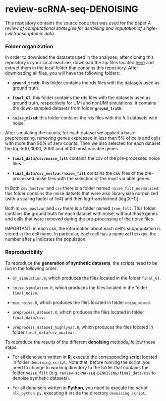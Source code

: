 # review-scRNA-seq-DENOISING

This repository contains the source code that was used for the paper
*A review of computational strategies for denoising and imputation of
single-cell transcriptomic data.*


### Folder organization

In order to download the datasets used in the analyses, after cloning
this repository in your local machine, download the zip files located
[here](https://drive.google.com/drive/folders/1IGREoIP3jGzWah5mnS13xdnZlSTo29wZ?usp=sharing)
and extract them in the local folder that contains this
repository. After downloading all files, you will have the following
folders:

- **`ground_truth`**: this folder contains the rds files with the datasets
  used as ground truth. 

- **`final_GT`**: this folder contains the rds files with the datasets
  used as ground truth, respectively for UMI and nonUMI simulations. It
  contains the down-sampled datasets from folder **`ground_truth`**.

- **`noise_mixed`**: this folder contains the rds files with the full
  datasets with noise.

After simulating the counts, for each dataset we applied a basic
preprocessing, removing genes expressed in less than 5% of cells and
cells with more than 90% of zero counts.  Then we also selected for
each dataset the top 500, 1000, 2000 and 5000 most variable genes.

- **`final_data/csv/noise_filt`** contains the csv of the
  pre-processed noise files.

- **`final_data/csv_mostvar/noise_filt`** contains the csv files of
  the pre-processed noise files with the selection of the most
  variable genes.

In Both `csv_mostvar` and `csv` there is a folder named
`noise_filt_normalized`: this folder contains the noise datsets that
were also library size normalized (with a scaling factor of 1e4) and
then log-transformed (log(X+1)).

Both in `csv_mostvar` and `csv` there is a folder named `true_filt`. This
folder contains the ground truth for each dataset with noise, without
those genes and cells that were removed during the pre-processing of
the noise files.

IMPORTANT: in each csv, the information about each cell's
subpopulation is stored in the cell name. In particular, each cell has
a name `cellxxxxpx`, the number after `p` indicates the population.


### Reproducibility

To reproduce the **generation of synthetic datasets**, the scripts
need to be run in the following order:

* `GT_simulation.R`, which produces the files located in the folder `final_GT`.

* `noise_simulation.R`, which produces the files located in the folder
  `final_noise`.
  
* `mix_noise.R`, which produces the files located in folder `noise_mixed`.

* `preprocess_dataset.R`, which produces the files located in folder
  `final_data/csv`.
  
* `preprocess_dataset_highlyvar.R`, which produces the files located in
  folder `final_data/csv_mostvar`.
  

To reproduce the results of the different **denoising** methods,
follow these steps.

* For all denoisers written in **R**, execute the corresponding script
  located in folder `denoising_script`. Note that, before running the
  script, you need to change to working directory to the folder that
  contains the folder `noise_filt`
  (e.g. `review-scRNA-seq-DENOISING/final_data/csv` to denoise synthetic
  datasets).
  
* For all denoisers wirtten in **Python**, you need to execute the script
  `all_python.py`, executing it inside the directory
  `denoising_script`.






